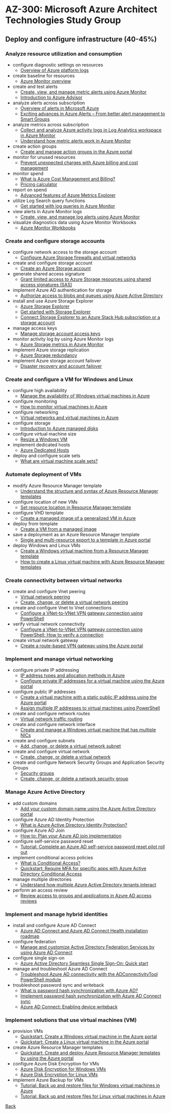 # AZ-300: Microsoft Azure Architect Technologies Study Group
## Deploy and configure infrastructure (40-45%)

### Analyze resource utilization and consumption
- configure diagnostic settings on resources
  - [Overview of Azure platform logs](https://docs.microsoft.com/en-us/azure/azure-monitor/platform/platform-logs-overview)
- create baseline for resources
  - [Azure Monitor overview](https://docs.microsoft.com/en-us/azure/azure-monitor/overview)
- create and test alerts
  - [Create, view, and manage metric alerts using Azure Monitor](https://docs.microsoft.com/en-us/azure/azure-monitor/platform/alerts-metric)
  - [Introduction to Azure Advisor](https://docs.microsoft.com/en-us/azure/advisor/advisor-overview)
- analyze alerts across subscription
  - [Overview of alerts in Microsoft Azure](https://docs.microsoft.com/en-us/azure/azure-monitor/platform/alerts-overview)
  - [Exciting advances in Azure Alerts – From better alert management to Smart Groups](https://azure.microsoft.com/en-us/blog/exciting-advances-in-azure-alerts-from-better-alert-management-to-smart-groups/)
- analyze metrics across subscription
  - [Collect and analyze Azure activity logs in Log Analytics workspace in Azure Monitor](https://docs.microsoft.com/en-us/azure/azure-monitor/platform/activity-log-collect)
  - [Understand how metric alerts work in Azure Monitor](https://docs.microsoft.com/en-us/azure/azure-monitor/platform/alerts-metric-overview)
- create action groups
  - [Create and manage action groups in the Azure portal](https://docs.microsoft.com/en-us/azure/azure-monitor/platform/action-groups)
- monitor for unused resources
  - [Prevent unexpected charges with Azure billing and cost management](https://docs.microsoft.com/en-us/azure/cost-management-billing/manage/getting-started)
- monitor spend
  - [What is Azure Cost Management and Billing?](https://docs.microsoft.com/en-us/azure/cost-management-billing/cost-management-billing-overview)
  - [Pricing calculator](https://azure.microsoft.com/en-us/pricing/calculator/)
- report on spend
  - [Advanced features of Azure Metrics Explorer](https://docs.microsoft.com/en-us/azure/azure-monitor/platform/metrics-charts)
- utilize Log Search query functions
  - [Get started with log queries in Azure Monitor](https://docs.microsoft.com/en-us/azure/azure-monitor/log-query/get-started-queries)
- view alerts in Azure Monitor logs
  - [Create, view, and manage log alerts using Azure Monitor](https://docs.microsoft.com/en-us/azure/azure-monitor/platform/alerts-log)
- visualize diagnostics data using Azure Monitor Workbooks
  - [Azure Monitor Workbooks](https://docs.microsoft.com/en-us/azure/azure-monitor/platform/workbooks-overview)

### Create and configure storage accounts
- configure network access to the storage account
  - [Configure Azure Storage firewalls and virtual networks](https://docs.microsoft.com/en-us/azure/storage/common/storage-network-security)
- create and configure storage account
  - [Create an Azure Storage account](https://docs.microsoft.com/en-us/azure/storage/common/storage-account-create)
- generate shared access signature
  - [Grant limited access to Azure Storage resources using shared access signatures (SAS)](https://docs.microsoft.com/en-us/azure/storage/common/storage-sas-overview)
- implement Azure AD authentication for storage
  - [Authorize access to blobs and queues using Azure Active Directory](https://docs.microsoft.com/en-us/azure/storage/common/storage-auth-aad)
- install and use Azure Storage Explorer
  - [Azure Storage Explorer](https://azure.microsoft.com/en-us/features/storage-explorer/)
  - [Get started with Storage Explorer](https://docs.microsoft.com/en-us/azure/vs-azure-tools-storage-manage-with-storage-explorer)
  - [Connect Storage Explorer to an Azure Stack Hub subscription or a storage account](https://docs.microsoft.com/en-us/azure-stack/user/azure-stack-storage-connect-se)
- manage access keys
  - [Manage storage account access keys](https://docs.microsoft.com/en-us/azure/storage/common/storage-account-keys-manage)
- monitor activity log by using Azure Monitor logs
  - [Azure Storage metrics in Azure Monitor](https://docs.microsoft.com/en-us/azure/storage/common/storage-metrics-in-azure-monitor)
- implement Azure storage replication
  - [Azure Storage redundancy](https://docs.microsoft.com/en-us/azure/storage/common/storage-redundancy)
- implement Azure storage account failover
  - [Disaster recovery and account failover](https://docs.microsoft.com/en-us/azure/storage/common/storage-disaster-recovery-guidance)

### Create and configure a VM for Windows and Linux
- configure high availability
  - [Manage the availability of Windows virtual machines in Azure](https://docs.microsoft.com/en-us/azure/virtual-machines/windows/manage-availability)
- configure monitoring
  - [How to monitor virtual machines in Azure](https://docs.microsoft.com/en-us/azure/virtual-machines/windows/monitor)
- configure networking
  - [Virtual networks and virtual machines in Azure](https://docs.microsoft.com/en-us/azure/virtual-machines/windows/network-overview)
- configure storage
  - [Introduction to Azure managed disks](https://docs.microsoft.com/en-us/azure/virtual-machines/windows/managed-disks-overview)
- configure virtual machine size
  - [Resize a Windows VM](https://docs.microsoft.com/en-us/azure/virtual-machines/windows/resize-vm)
- implement dedicated hosts
  - [Azure Dedicated Hosts](https://docs.microsoft.com/en-us/azure/virtual-machines/windows/dedicated-hosts)
- deploy and configure scale sets
  - [What are virtual machine scale sets?](https://docs.microsoft.com/en-us/azure/virtual-machine-scale-sets/overview)

### Automate deployment of VMs
- modify Azure Resource Manager template
  - [Understand the structure and syntax of Azure Resource Manager templates](https://docs.microsoft.com/en-us/azure/azure-resource-manager/templates/template-syntax)
- configure location of new VMs
  - [Set resource location in Resource Manager template](https://docs.microsoft.com/en-us/azure/azure-resource-manager/templates/resource-location)
- configure VHD template
  - [Create a managed image of a generalized VM in Azure](https://docs.microsoft.com/en-us/azure/virtual-machines/windows/capture-image-resource)
- deploy from template
  - [Create a VM from a managed image](https://docs.microsoft.com/en-us/azure/virtual-machines/windows/create-vm-generalized-managed)
- save a deployment as an Azure Resource Manager template
  - [Single and multi-resource export to a template in Azure portal](https://docs.microsoft.com/en-us/azure/azure-resource-manager/templates/export-template-portal)
- deploy Windows and Linux VMs
  - [Create a Windows virtual machine from a Resource Manager template](https://docs.microsoft.com/en-us/azure/virtual-machines/windows/ps-template)
  - [How to create a Linux virtual machine with Azure Resource Manager templates](https://docs.microsoft.com/en-us/azure/virtual-machines/linux/create-ssh-secured-vm-from-template)

### Create connectivity between virtual networks
- create and configure Vnet peering
  - [Virtual network peering](https://docs.microsoft.com/en-us/azure/virtual-network/virtual-network-peering-overview)
  - [Create, change, or delete a virtual network peering](https://docs.microsoft.com/en-us/azure/virtual-network/virtual-network-manage-peering)
- create and configure Vnet to Vnet connections
  - [Configure a VNet-to-VNet VPN gateway connection using PowerShell](https://docs.microsoft.com/en-us/azure/vpn-gateway/vpn-gateway-vnet-vnet-rm-ps)
- verify virtual network connectivity
  - [Configure a VNet-to-VNet VPN gateway connection using PowerShell: How to verify a connection](https://docs.microsoft.com/en-us/azure/vpn-gateway/vpn-gateway-vnet-vnet-rm-ps#verify)
- create virtual network gateway
  - [Create a route-based VPN gateway using the Azure portal](https://docs.microsoft.com/en-us/azure/vpn-gateway/create-routebased-vpn-gateway-portal)

### Implement and manage virtual networking
- configure private IP addressing
  - [IP address types and allocation methods in Azure](https://docs.microsoft.com/en-us/azure/virtual-network/virtual-network-ip-addresses-overview-arm)
  - [Configure private IP addresses for a virtual machine using the Azure portal](https://docs.microsoft.com/en-us/azure/virtual-network/virtual-networks-static-private-ip-arm-pportal)
- configure public IP addresses
  - [Create a virtual machine with a static public IP address using the Azure portal](https://docs.microsoft.com/en-us/azure/virtual-network/virtual-network-deploy-static-pip-arm-portal)
  - [Assign multiple IP addresses to virtual machines using PowerShell](https://docs.microsoft.com/en-us/azure/virtual-network/virtual-network-multiple-ip-addresses-powershell)
- create and configure network routes
  - [Virtual network traffic routing](https://docs.microsoft.com/en-us/azure/virtual-network/virtual-networks-udr-overview)
- create and configure network interface
  - [Create and manage a Windows virtual machine that has multiple NICs](https://docs.microsoft.com/en-us/azure/virtual-machines/windows/multiple-nics)
- create and configure subnets
  - [Add, change, or delete a virtual network subnet](https://docs.microsoft.com/en-us/azure/virtual-network/virtual-network-manage-subnet)
- create and configure virtual network
  - [Create, change, or delete a virtual network](https://docs.microsoft.com/en-us/azure/virtual-network/manage-virtual-network)
- create and configure Network Security Groups and Application Security Groups
  - [Security groups](https://docs.microsoft.com/en-us/azure/virtual-network/security-overview)
  - [Create, change, or delete a network security group](https://docs.microsoft.com/en-us/azure/virtual-network/manage-network-security-group)

### Manage Azure Active Directory
- add custom domains
  - [Add your custom domain name using the Azure Active Directory portal](https://docs.microsoft.com/en-us/azure/active-directory/fundamentals/add-custom-domain)
- configure Azure AD Identity Protection
  - [What is Azure Active Directory Identity Protection?](https://docs.microsoft.com/en-us/azure/active-directory/identity-protection/overview-identity-protection)
- configure Azure AD Join
  - [How to: Plan your Azure AD join implementation](https://docs.microsoft.com/en-us/azure/active-directory/devices/azureadjoin-plan)
- configure self-service password reset
  - [Tutorial: Complete an Azure AD self-service password reset pilot roll out](https://docs.microsoft.com/en-us/azure/active-directory/authentication/tutorial-sspr-pilot)
- implement conditional access policies
  - [What is Conditional Access?](https://docs.microsoft.com/en-us/azure/active-directory/conditional-access/overview)
  - [Quickstart: Require MFA for specific apps with Azure Active Directory Conditional Access](https://docs.microsoft.com/en-us/azure/active-directory/conditional-access/app-based-mfa)
- manage multiple directories
  - [Understand how multiple Azure Active Directory tenants interact](https://docs.microsoft.com/en-us/azure/active-directory/users-groups-roles/licensing-directory-independence)
- perform an access review
  - [Review access to groups and applications in Azure AD access reviews](https://docs.microsoft.com/en-us/azure/active-directory/governance/perform-access-review)

### Implement and manage hybrid identities
- install and configure Azure AD Connect
  - [Azure AD Connect and Azure AD Connect Health installation roadmap](https://docs.microsoft.com/en-us/azure/active-directory/hybrid/how-to-connect-install-roadmap)
- configure federation
  - [Manage and customize Active Directory Federation Services by using Azure AD Connect](https://docs.microsoft.com/en-us/azure/active-directory/hybrid/how-to-connect-fed-management)
- configure single sign-on
  - [Azure Active Directory Seamless Single Sign-On: Quick start](https://docs.microsoft.com/en-us/azure/active-directory/hybrid/how-to-connect-sso-quick-start)
- manage and troubleshoot Azure AD Connect
  - [Troubleshoot Azure AD connectivity with the ADConnectivityTool PowerShell module](https://docs.microsoft.com/en-us/azure/active-directory/hybrid/how-to-connect-adconnectivitytools)
- troubleshoot password sync and writeback
  - [What is password hash synchronization with Azure AD?](https://docs.microsoft.com/en-us/azure/active-directory/hybrid/whatis-phs)
  - [Implement password hash synchronization with Azure AD Connect sync](https://docs.microsoft.com/en-us/azure/active-directory/hybrid/how-to-connect-password-hash-synchronization)
  - [Azure AD Connect: Enabling device writeback](https://docs.microsoft.com/en-us/azure/active-directory/hybrid/how-to-connect-device-writeback)

### Implement solutions that use virtual machines (VM)
- provision VMs
  - [Quickstart: Create a Windows virtual machine in the Azure portal](https://docs.microsoft.com/en-us/azure/virtual-machines/windows/quick-create-portal)
  - [Quickstart: Create a Linux virtual machine in the Azure portal](https://docs.microsoft.com/en-us/azure/virtual-machines/linux/quick-create-portal)
- create Azure Resource Manager templates
  - [Quickstart: Create and deploy Azure Resource Manager templates by using the Azure portal](https://docs.microsoft.com/en-us/azure/azure-resource-manager/templates/quickstart-create-templates-use-the-portal)
- configure Azure Disk Encryption for VMs
  - [Azure Disk Encryption for Windows VMs](https://docs.microsoft.com/en-us/azure/virtual-machines/windows/disk-encryption-overview)
  - [Azure Disk Encryption for Linux VMs](https://docs.microsoft.com/en-us/azure/virtual-machines/linux/disk-encryption-overview)
- implement Azure Backup for VMs
  - [Tutorial: Back up and restore files for Windows virtual machines in Azure](https://docs.microsoft.com/en-us/azure/virtual-machines/windows/tutorial-backup-vms)
  - [Tutorial: Back up and restore files for Linux virtual machines in Azure](https://docs.microsoft.com/en-us/azure/virtual-machines/linux/tutorial-backup-vms)

[Back](index.md)